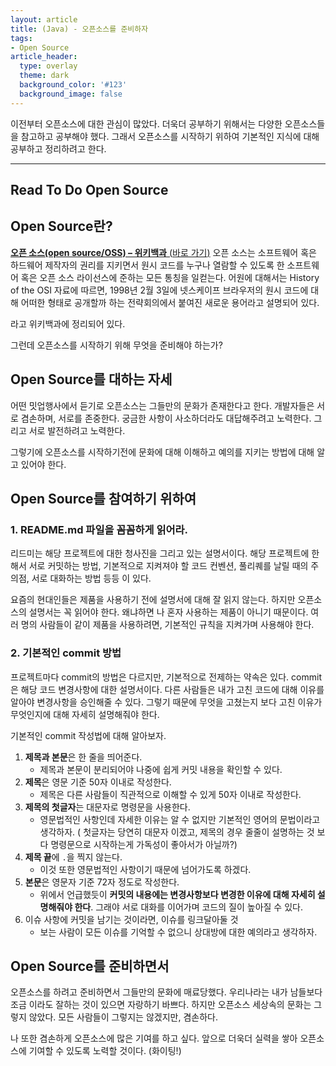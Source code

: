 ```yaml
---
layout: article
title: (Java) - 오픈소스를 준비하자   
tags:
- Open Source
article_header:
  type: overlay
  theme: dark
  background_color: '#123'
  background_image: false
---
```


이전부터 오픈소스에 대한 관심이 많았다. 더욱더 공부하기 위해서는 다양한 오픈소스들을 참고하고 공부해야 했다. 그래서 오픈소스를 시작하기 위하여 기본적인 지식에 대해 공부하고 정리하려고 한다. 

<!--more-->
---

## Read To Do Open Source



## Open Source란?

 **[오픈 소스(open source/OSS) – 위키백과](http://ko.wikipedia.org/wiki/오픈_소스)**[ (](http://ko.wikipedia.org/wiki/오픈_소스)[바로 가기](http://ko.wikipedia.org/wiki/오픈_소스)[)](http://ko.wikipedia.org/wiki/오픈_소스)
오픈 소스는 소프트웨어 혹은 하드웨어 제작자의 권리를 지키면서 원시 코드를 누구나 열람할 수 있도록 한 소프트웨어 혹은 오픈 소스 라이선스에 준하는 모든 통칭을 일컫는다. 어원에 대해서는 History of the OSI 자료에 따르면, 1998년 2월 3일에 넷스케이프 브라우저의 원시 코드에 대해 어떠한 형태로 공개할까 하는 전략회의에서 붙여진 새로운 용어라고 설명되어 있다. 

라고 위키백과에 정리되어 있다. 

그런데 오픈소스를 시작하기 위해 무엇을 준비해야 하는가? 



## Open Source를 대하는 자세

어떤 밋업행사에서 듣기로 오픈소스는 그들만의 문화가 존재한다고 한다. 개발자들은 서로 겸손하며, 서로를 존중한다. 궁금한 사항이 사소하더라도 대답해주려고 노력한다. 그리고 서로 발전하려고 노력한다. 

그렇기에 오픈소스를 시작하기전에 문화에 대해 이해하고 예의를 지키는 방법에 대해 알고 있어야 한다. 



## Open Source를 참여하기 위하여

### 1. README.md 파일을 꼼꼼하게 읽어라. 

리드미는 해당 프로젝트에 대한 청사진을 그리고 있는 설명서이다. 해당 프로젝트에 한해서 서로 커밋하는 방법, 기본적으로 지켜져야 할 코드 컨벤션, 풀리퀘를 날릴 때의 주의점, 서로 대화하는 방법 등등 이 있다. 

요즘의 현대인들은 제품을 사용하기 전에 설명서에 대해 잘 읽지 않는다. 하지만 오픈소스의 설명서는 꼭 읽어야 한다. 왜냐하면 나 혼자 사용하는 제품이 아니기 때문이다. 여러 명의 사람들이 같이 제품을 사용하려면, 기본적인 규칙을 지켜가며 사용해야 한다. 

### 2. 기본적인 commit  방법 

프로젝트마다 commit의 방법은 다르지만, 기본적으로 전제하는 약속은 있다. commit은 해당 코드 변경사항에 대한 설명서이다. 다른 사람들은 내가 고친 코드에 대해 이유를 알아야 변경사항을 승인해줄 수 있다. 그렇기 때문에 무엇을 고쳤는지 보다 고친 이유가 무엇인지에 대해 자세히 설명해줘야 한다. 

기본적인 commit 작성법에 대해 알아보자. 

1. **제목과 본문**은 한 줄을 띄어준다. 
   * 제목과 본문이 분리되어야 나중에 쉽게 커밋 내용을 확인할 수 있다. 
2. **제목**은 영문 기준 50자 이내로 작성한다. 
   * 제목은 다른 사람들이 직관적으로 이해할 수 있게 50자 이내로 작성한다. 
3. **제목의 첫글자**는 대문자로 명령문을 사용한다. 
   * 영문법적인 사항인데 자세한 이유는 알 수 없지만 기본적인 영어의 문법이라고 생각하자. ( 첫글자는 당연히 대문자 이겠고, 제목의 경우 줄줄이 설명하는 것 보다 명령문으로 시작하는게 가독성이 좋아서가 아닐까?)
4. **제목 끝**에 `.`을 찍지 않는다. 
   * 이것 또한 영문법적인 사항이기 때문에 넘어가도록 하겠다. 
5. **본문**은 영문자 기준 72자 정도로 작성한다. 
   * 위에서 언급했듯이 **커밋의 내용에는 변경사항보다 변경한 이유에 대해 자세히 설명해줘야 한다**. 그래야 서로 대화를 이어가며 코드의 질이 높아질 수 있다. 
6. 이슈 사항에 커밋을 남기는 것이라면, 이슈를 링크달아둘 것
   * 보는 사람이 모든 이슈를 기억할 수 없으니 상대방에 대한 예의라고 생각하자. 

## Open Source를 준비하면서

오픈소스를 하려고 준비하면서 그들만의 문화에 매료당했다. 우리나라는 내가 남들보다 조금 이라도 잘하는 것이 있으면 자랑하기 바쁘다. 하지만 오픈소스 세상속의 문화는 그렇지 않았다. 모든 사람들이 그렇지는 않겠지만, 겸손하다. 

나 또한 겸손하게 오픈소스에 많은 기여를 하고 싶다. 앞으로 더욱더 실력을 쌓아 오픈소스에 기여할 수 있도록 노력할 것이다. (화이팅!)